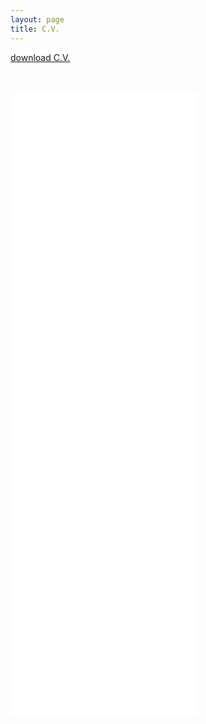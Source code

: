 ```yaml
---
layout: page
title: C.V.
---
```

[download C.V.](/assets/Noel.Naughton.CV.pdf)


&nbsp;

 <embed src="/assets/Noel.Naughton.CV.pdf" class = "full-width" height = "1000"  />


